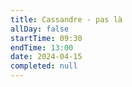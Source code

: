 ```yaml
---
title: Cassandre - pas là
allDay: false
startTime: 09:30
endTime: 13:00
date: 2024-04-15
completed: null
---
```

